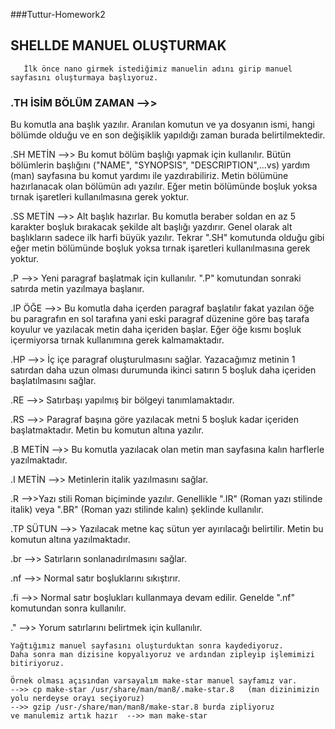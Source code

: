 ###Tuttur-Homework2
 
##                              SHELLDE MANUEL OLUŞTURMAK 
   
       İlk önce nano girmek istediğimiz manuelin adını girip manuel sayfasını oluşturmaya başlıyoruz.
     
###    .TH İSİM BÖLÜM ZAMAN -->> 
 Bu komutla ana başlık yazılır. Aranılan komutun ve ya dosyanın ismi, hangi bölümde olduğu ve en son değişiklik yapıldığı zaman burada belirtilmektedir.
 
 .SH  METİN    -->> Bu komut bölüm başlığı yapmak için kullanılır. Bütün bölümlerin başlığını ("NAME", "SYNOPSIS",  "DESCRIPTION",...vs) yardım (man) sayfasına bu komut yardımı ile yazdırabiliriz. Metin bölümüne hazırlanacak olan bölümün adı yazılır. Eğer metin bölümünde boşluk yoksa tırnak işaretleri kullanılmasına gerek yoktur.
 
 .SS METİN  -->> Alt başlık hazırlar. Bu komutla beraber soldan en az 5 karakter boşluk bırakacak şekilde alt başlığı yazdırır. Genel olarak alt başlıkların sadece ilk harfi büyük yazılır. Tekrar ".SH" komutunda olduğu gibi eğer metin bölümünde boşluk yoksa tırnak işaretleri kullanılmasına gerek yoktur.
 
 .P -->> Yeni paragraf başlatmak için kullanılır. ".P" komutundan sonraki satırda metin yazılmaya başlanır.
 
 .IP ÖĞE -->> Bu komutla daha içerden paragraf başlatılır fakat yazılan öğe bu paragrafın en sol tarafına yani eski paragraf düzenine göre baş tarafa koyulur ve yazılacak  metin daha içeriden başlar. Eğer öğe kısmı boşluk içermiyorsa tırnak kullanımına gerek kalmamaktadır.
 
 .HP -->> İç içe paragraf oluşturulmasını sağlar. Yazacağımız metinin 1 satırdan daha uzun olması durumunda ikinci satırın 5 boşluk daha içeriden başlatılmasını sağlar.
 
 .RE -->> Satırbaşı yapılmış bir bölgeyi tanımlamaktadır.
 
 .RS -->> Paragraf başına göre yazılacak metni 5 boşluk kadar içeriden başlatmaktadır. Metin bu komutun altına yazılır.
 
 .B METİN -->> Bu komutla yazılacak olan metin man sayfasına kalın harflerle yazılmaktadır.
 
 .I METİN -->> Metinlerin italik yazılmasını sağlar.
 
 .R -->>Yazı stili Roman biçiminde yazılır. Genellikle ".IR" (Roman yazı stilinde italik) veya ".BR" (Roman yazı stilinde kalın) şeklinde kullanılır.
 
 .TP SÜTUN -->> Yazılacak metne kaç sütun yer ayırılacağı belirtilir. Metin bu komutun altına yazılmaktadır.
 
 .br -->> Satırların sonlanadırılmasını sağlar.
 
 .nf -->> Normal satır boşluklarını sıkıştırır.
 
 .fi -->> Normal satır boşlukları kullanmaya devam edilir. Genelde ".nf" komutundan sonra kullanılır.
 
 .\" -->> Yorum satırlarını belirtmek için kullanılır.
  
    Yağtığımız manuel sayfasını oluşturduktan sonra kaydediyoruz.
    Daha sonra man dizisine kopyalıyoruz ve ardından zipleyip işlemimizi bitiriyoruz.
    
    Örnek olması açısından varsayalım make-star manuel sayfamız var.
    -->> cp make-star /usr/share/man/man8/.make-star.8   (man dizinimizin yolu nerdeyse orayı seçiyoruz)
    -->> gzip /usr-/share/man/man8/make-star.8 burda zipliyoruz
    ve manulemiz artık hazır  -->> man make-star
